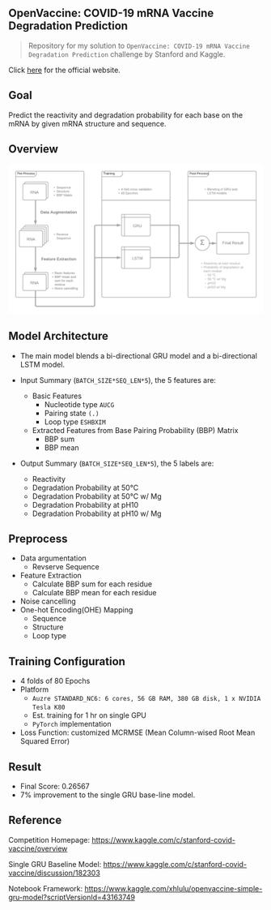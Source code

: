 ## OpenVaccine: COVID-19 mRNA Vaccine Degradation Prediction

> Repository for my solution to `OpenVaccine: COVID-19 mRNA Vaccine Degradation Prediction` challenge by Stanford and  Kaggle.



Click [here](https://www.kaggle.com/c/stanford-covid-vaccine) for the official website.

## Goal

Predict the reactivity and degradation probability for each base on the mRNA by given mRNA structure and sequence.



## Overview

![mRNAflow](README.assets/mRNAflow.png)



## Model Architecture

- The main model blends a bi-directional GRU model and a bi-directional LSTM model. 

- Input Summary (`BATCH_SIZE*SEQ_LEN*5`), the 5 features are:
  - Basic Features
    - Nucleotide type `AUCG`
    - Pairing state `(.)`
    - Loop type `ESHBXIM`
  - Extracted Features from Base Pairing Probability (BBP) Matrix
    - BBP sum
    - BBP mean
- Output Summary (`BATCH_SIZE*SEQ_LEN*5`), the 5 labels are:
  - Reactivity
  - Degradation Probability at 50°C
  - Degradation Probability at 50°C w/ Mg
  - Degradation Probability at pH10
  - Degradation Probability at pH10 w/ Mg



## Preprocess

- Data argumentation
  - Revserve Sequence
- Feature Extraction
  - Calculate BBP sum for each residue
  - Calculate BBP mean for each residue
- Noise cancelling
- One-hot Encoding(OHE) Mapping
  - Sequence
  - Structure
  - Loop type



## Training Configuration

- 4 folds of 80 Epochs
- Platform
  - `Auzre STANDARD_NC6: 6 cores, 56 GB RAM, 380 GB disk, 1 x NVIDIA Tesla K80`
  - Est. training for 1 hr on single GPU
  - `PyTorch` implementation 
- Loss Function: customized MCRMSE (Mean Column-wised Root Mean Squared Error)



## Result

- Final Score: 0.26567
- 7% improvement to the single GRU base-line model.



## Reference

Competition Homepage: https://www.kaggle.com/c/stanford-covid-vaccine/overview

Single GRU Baseline Model: https://www.kaggle.com/c/stanford-covid-vaccine/discussion/182303

Notebook Framework: https://www.kaggle.com/xhlulu/openvaccine-simple-gru-model?scriptVersionId=43163749

